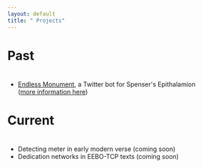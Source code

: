 ```yaml
---
layout: default
title: " Projects"
---
```


# Past
#
* [Endless Monument][bot], a Twitter bot for Spenser's Epithalamion  
	([more information here][tumblr])  

# Current
#
* Detecting meter in early modern verse (coming soon)
* Dedication networks in EEBO-TCP texts (coming soon)

[bot]: http://twitter.com/endlessmonument
[tumblr]: http://hdwspenser.tumblr.com/post/92841915826/endlessmonument-a-twitter-bot-for-spensers
